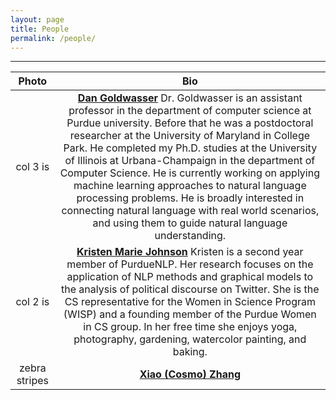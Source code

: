 ```yaml
---
layout: page
title: People
permalink: /people/
---
```


---
| Photo | Bio |
| :----------: | :------------: |
| col 3 is | [**Dan Goldwasser**](http://dan-goldwasser.com/) Dr. Goldwasser is an assistant professor in the department of computer science at Purdue university. Before that he was a postdoctoral researcher at the University of Maryland in College Park. He completed my Ph.D. studies at the University of Illinois at Urbana-Champaign in the department of Computer Science. He is currently working on applying machine learning approaches to natural language processing problems. He is broadly interested in connecting natural language with real world scenarios, and using them to guide natural language understanding. |
| col 2 is | [**Kristen Marie Johnson**](https://www.cs.purdue.edu/homes/john1187/) Kristen is a second year member of PurdueNLP. Her research focuses on the application of NLP methods and graphical models to the analysis of political discourse on Twitter. She is the CS representative for the Women in Science Program (WISP) and a founding member of the Purdue Women in CS group. In her free time she enjoys yoga, photography, gardening, watercolor painting, and baking.|
| zebra stripes | [**Xiao (Cosmo) Zhang**](https://www.cs.purdue.edu/homes/zhang923/) |
